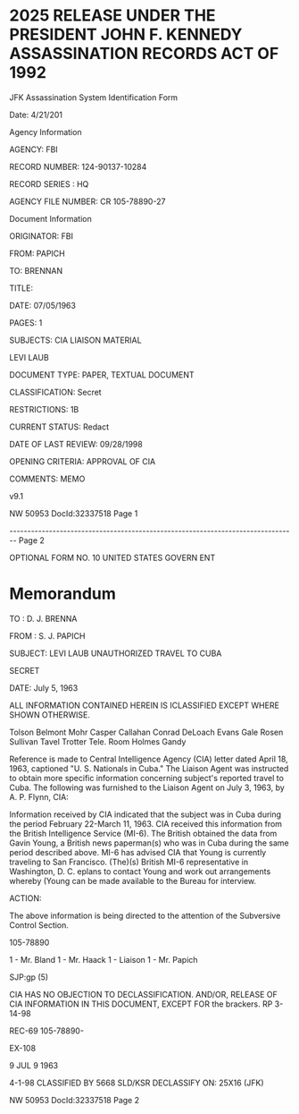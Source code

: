 # 2025 RELEASE UNDER THE PRESIDENT JOHN F. KENNEDY ASSASSINATION RECORDS ACT OF 1992

JFK Assassination System
Identification Form

Date: 4/21/201

Agency Information

AGENCY: FBI

RECORD NUMBER: 124-90137-10284

RECORD SERIES : HQ

AGENCY FILE NUMBER: CR 105-78890-27

Document Information

ORIGINATOR: FBI

FROM: PAPICH

TO: BRENNAN

TITLE:

DATE: 07/05/1963

PAGES: 1

SUBJECTS: CIA LIAISON MATERIAL

LEVI LAUB

DOCUMENT TYPE: PAPER, TEXTUAL DOCUMENT

CLASSIFICATION: Secret

RESTRICTIONS: 1B

CURRENT STATUS: Redact

DATE OF LAST REVIEW: 09/28/1998

OPENING CRITERIA: APPROVAL OF CIA

COMMENTS: MEMO

v9.1

NW 50953 DocId:32337518 Page 1


-------------------------------------------------------------------------------- Page 2

OPTIONAL FORM NO. 10
UNITED STATES GOVERN ENT

# Memorandum

TO : D. J. BRENNA

FROM : S. J. PAPICH

SUBJECT: LEVI LAUB
UNAUTHORIZED TRAVEL TO CUBA

SECRET

DATE: July 5, 1963

ALL INFORMATION CONTAINED
HEREIN IS ICLASSIFIED EXCEPT
WHERE SHOWN OTHERWISE.

Tolson
Belmont
Mohr
Casper
Callahan
Conrad
DeLoach
Evans
Gale
Rosen
Sullivan
Tavel
Trotter
Tele. Room
Holmes
Gandy

Reference is made to Central Intelligence Agency (CIA) letter dated April 18, 1963, captioned "U. S. Nationals in Cuba." The Liaison Agent was instructed to obtain more specific information concerning subject's reported travel to Cuba. The following was furnished to the Liaison Agent on July 3, 1963, by A. P. Flynn, CIA:

Information received by CIA indicated that the subject was in Cuba during the period February 22-March 11, 1963. CIA received this information from the British Intelligence Service (MI-6). The British obtained the data from Gavin Young, a British news paperman(s) who was in Cuba during the same period described above. MI-6 has advised CIA that Young is currently traveling to San Francisco. (The)(s) British MI-6 representative in Washington, D. C. eplans to contact Young and work out arrangements whereby (Young can be made available to the Bureau for interview.

ACTION:

The above information is being directed to the attention of the Subversive Control Section.

105-78890

1 - Mr. Bland
1 - Mr. Haack
1 - Liaison
1 - Mr. Papich

SJP:gp (5)

CIA HAS NO OBJECTION TO
DECLASSIFICATION. AND/OR,
RELEASE OF CIA INFORMATION
IN THIS DOCUMENT, EXCEPT FOR the brackers.
RP 3-14-98

REC-69 105-78890-

EX-108

9 JUL 9 1963

4-1-98
CLASSIFIED BY 5668 SLD/KSR
DECLASSIFY ON: 25X16
(JFK)

NW 50953 DocId:32337518 Page 2
